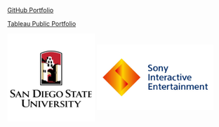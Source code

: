 [GitHub Portfolio](https://github.com/CMJ828/portfolio)

[Tableau Public Portfolio](https://public.tableau.com/profile/conor.juengst)

<img src="https://raw.githubusercontent.com/CMJ828/cmj828.github.io/master/SDSU.jpg" width="200" align="middle">

<img src="https://raw.githubusercontent.com/CMJ828/cmj828.github.io/master/SIE.jpg" height="150" align="middle">
